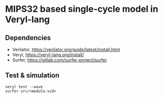 # MIPS32 based single-cycle model in Veryl-lang

## Dependencies

- Verilator, https://verilator.org/guide/latest/install.html
- Veryl, https://veryl-lang.org/install/
- Surfer, https://gitlab.com/surfer-project/surfer

## Test & simulation 

```shell
veryl test --wave
surfer src/<module.vcd>
```
